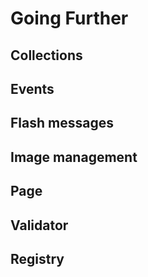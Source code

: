 # Going Further

## Collections

## Events

## Flash messages

## Image management

## Page

## Validator

## Registry

